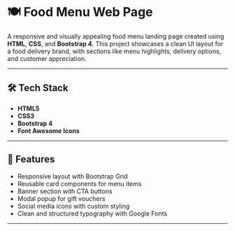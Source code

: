 # 🍽️ Food Menu Web Page

A responsive and visually appealing food menu landing page created using **HTML**, **CSS**, and **Bootstrap 4**. This project showcases a clean UI layout for a food delivery brand, with sections like menu highlights, delivery options, and customer appreciation.

---

## 🛠️ Tech Stack

- **HTML5**
- **CSS3**
- **Bootstrap 4**
- **Font Awesome Icons**

---

## 🌟 Features

- Responsive layout with Bootstrap Grid
- Reusable card components for menu items
- Banner section with CTA buttons
- Modal popup for gift vouchers
- Social media icons with custom styling
- Clean and structured typography with Google Fonts

---



